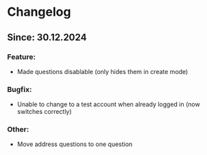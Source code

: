 Changelog
=========

## Since: 30.12.2024

### Feature:

- Made questions disablable (only hides them in create mode)

### Bugfix:

- Unable to change to a test account when already logged in (now switches correctly)

### Other:

- Move address questions to one question
